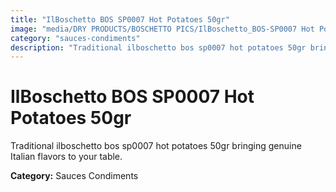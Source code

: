 ```yaml
---
title: "IlBoschetto BOS SP0007 Hot Potatoes 50gr"
image: "media/DRY PRODUCTS/BOSCHETTO PICS/IlBoschetto_BOS-SP0007 Hot Potatoes 50gr.png"
category: "sauces-condiments"
description: "Traditional ilboschetto bos sp0007 hot potatoes 50gr bringing genuine Italian flavors to your table."
---
```


# IlBoschetto BOS SP0007 Hot Potatoes 50gr

Traditional ilboschetto bos sp0007 hot potatoes 50gr bringing genuine Italian flavors to your table.

**Category:** Sauces Condiments
